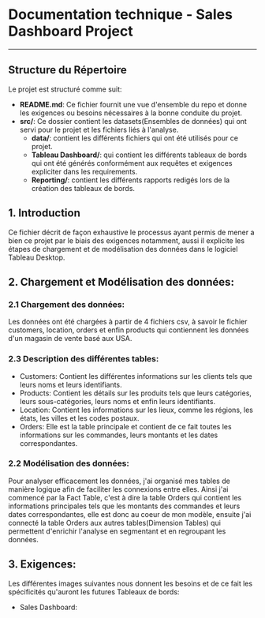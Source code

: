 # Documentation technique - Sales Dashboard Project

---

## Structure du Répertoire
Le projet est structuré comme suit:

- **README.md**: Ce fichier fournit une vue d'ensemble du repo et donne les exigences ou besoins nécessaires à la bonne conduite du projet.
- **src/**: Ce dossier contient les datasets(Ensembles de données) qui ont servi pour le projet et les fichiers liés à l'analyse.
  - **data/**: contient les différents fichiers qui ont été utilisés pour ce projet.
  - **Tableau Dashboard/**: qui contient les différents tableaux de bords qui ont été générés conformément aux requêtes et exigences expliciter dans les requirements.
  - **Reporting/**: contient les différents rapports redigés lors de la création des tableaux de bords.
 
## 1. Introduction
Ce fichier décrit de façon exhaustive le processus ayant permis de mener a bien ce projet par le biais des exigences notamment, aussi il explicite les étapes de chargement et de modélisation des données dans le logiciel Tableau Desktop.

## 2. Chargement et Modélisation des données:
### 2.1 Chargement des données:
Les données ont été chargées à partir de 4 fichiers csv, à savoir le fichier customers, location, orders et enfin products qui contiennent les données d'un magasin de vente basé aux USA.

### 2.3 Description des différentes tables:
  - Customers: Contient les différentes informations sur les clients tels que leurs noms et leurs identifiants.
  - Products: Contient les détails sur les produits tels que leurs catégories, leurs sous-catégories, leurs noms et enfin leurs identifiants.
  - Location: Contient les informations sur les lieux, comme les régions, les états, les villes et les codes postaux.
  - Orders: Elle est la table principale et contient de ce fait toutes les informations sur les commandes, leurs montants et les dates correspondantes.

### 2.2 Modélisation des données:
Pour analyser efficacement les données, j'ai organisé mes tables de manière logique afin de faciliter les connexions entre elles. Ainsi j'ai commencé par la Fact Table, c'est à dire la table Orders qui contient les informations principales tels que les montants des commandes et leurs dates correspondantes, elle est donc au coeur de mon modèle, ensuite j'ai connecté la table Orders aux autres tables(Dimension Tables) qui permettent d'enrichir l'analyse en segmentant et en regroupant les données.


## 3. Exigences:
Les différentes images suivantes nous donnent les besoins et de ce fait les spécificités qu'auront les futures Tableaux de bords:
  - Sales Dashboard:
    
    
